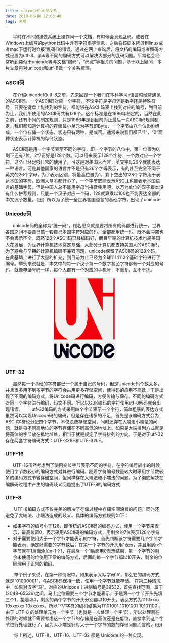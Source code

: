 ```yaml
---
title: unicode和utf8关系
date: 2019-08-06 12:03:40
tags: 杂项
---
```

&#160;&#160;&#160;&#160;&#160;&#160;平时在不同的操做系统上操作同一个文档，有时候会发现乱码。或者在Windows上编写的python代码中含有字符串等信息，之后将该脚本拷贝到linux或者mac下运行时会报“乱码”的错误，通过在网上查询后，将文档的编码或者解码方式设置为utf-8、gbk等不同的编码方式可以解决大部分的乱码问题。平常也会经常听到类似于unicode等与文档“编码”，“码点”等相关的问题，基于以上疑问，本片文章将对unicode和utf-8做一个关系梳理。
### ASCII码
&#160;&#160;&#160;&#160;&#160;&#160;在介绍unicode和utf-8之前，先来回顾一下我们在本科学习c语言时经常遇见的ASCII码，一个ASCII码对应一个字符，不论字符是字母还是数字还是特殊符号，只要在键盘上能找到的字符，都能够在ASCII码表上找到对应的编号，到目前为止，我们所使用的ASCII码共有128个。这个标准是在1986年制定的，当然在此之前，还有不同的制定规则，只是1986年是到目前为止最后一次ASCII码规则制定。我们都知道计算机的存储最小单元为字节即Byte，一个字节由八个位(bit)组成。一个位存储一个状态，状态只有两种，是或否。通常来说我们都已“1”，“0”两种状态表示计算机的存储状态。
<!--more-->
&#160;&#160;&#160;&#160;&#160;&#160;ASCII码是用一个字节表示不同的字符，即一个字节的八位中，第一位置为0，剩下还有7位，2^7正好是128个数。可以用来表示128个字符，一个数对应一个字符。这个已经足够日常的使用了，可这是对美国人而言，英文字母26个就能表达一种语言。可是其他国家的语言并不是只有26个字母表示，有的甚至完全不同于英文的26个字母，为了表示区别，将最高位置为1，剩下空出的128个字符用于表达本国的字母。欧洲人基本都开心了，一个字节既能表示ASCLL也能表示本国语言的基础字母。但是中国人总不能用字母当拼音使用吧，以万为单位的汉子根本没有什么拼写规则，只能一个汉子对应一个码，128就算乘以100也不能表达全部的中文汉子数量。（图）所以为了统一全世界各国语言的基础字符，出现了unicode
### Unicode码
&#160;&#160;&#160;&#160;&#160;&#160;unicode码的全称为“统一码”，顾名思义就是要将所有的码都进行统一，世界各国之间不要自己搞一套自己本国字符对应的码，全部都用统一码，既不会冲突也不会表示不全。既然128个ASCII码已经编码好，而且早期的计算机技术也是美国人在发展，为世界计算机技术奠定基础，大部分计算机都支持美国人的ASCII码，为了避免与早期的计算机编码不兼容问题，unicode保留了ASCII码的128个码，在此基础上进行了大量的扩充，到目前为止已经为全球1114112个基础字符进行了编号。举例来说就是，本文中的每一个汉子每一个数字甚至字符都有一个对应的号码，就像电话号码一样，每个人都有一个对应的手机号，不重复，互不干扰。
<div align=center>
<img src="https://github.com/x-d-y/blog/blob/master/source/_posts/unicode%E5%92%8Cutf8%E5%85%B3%E7%B3%BB/unicode.jpg?raw=true" width = 200>
</div>

### UTF-32
&#160;&#160;&#160;&#160;&#160;&#160;虽然每一个基础的字符都已一个属于自己的号码，但是Unicode码个数太多，并且很多用不到多字节的字符会占用更多存储空间，使得码的应用不高效，于是出现了不同的编码方式，将Unicode码进行编码，方便传输与保存。不同的编码方式对同一个字符进行编码，码文不同。所以以GBK编码的字符使用utf-8解码就会出现错误。
&#160;&#160;&#160;&#160;&#160;&#160;utf-32编码的方式采用四个字节表示一个字符，简单粗暴的表达方式虽然可以实现Unicode码的编码，但是存在诸多的不足，首先是该编码方式会为ASCII字符也分配四个字节，不仅浪费存储空间，同时还存在大端法小端法的问题。就是将不同高地位的字节存储在不同高低的地址上。如果是大端排列方式就是将高位的字节放在抵地址处，相当于就是规定了字符排列的方向。于是对于utf-32存在两套字符编码方式：UTF-32BE和UTF-32LE。
### UTF-16
&#160;&#160;&#160;&#160;&#160;&#160;UTF-16虽然考虑到了使用变长字节表示不同的字符，在字符编号较小的时候使用字节数较小的编码方式对其进行编码。随着字符编号数量较大时采用字节数较多的编码方式节省存储空间，但同样存在大端法和小端法的问题。为了彻底解决在编解码过程中产生的编码歧义问题提出了UTF-8的编码方式
### UTF-8
&#160;&#160;&#160;&#160;&#160;&#160;
UTF-8编码方式不仅完美的解决了存储过程中存储空间浪费的问题，同时还避免了大端法、小端法造成的歧义。具体的编码方式规则如下：

- 如果字符的编号小于128，即传统的ASCII码的编码方式，使用一个字节来表示，最高位置0，表示采用ASCII码的编码方式，用剩余的7位表示128个字符
- 对于需要使用大于一个字节才能表示的字符，首先判断该字符需要几个字节才能表示，确定好需要的字节数后，在第一个字节的开头用1表示，并且用到n个字节就在1后面添加n-1个1，在最后一个1后面用0表示结束，第一个字节的剩余未使用的位使用正常的编码方式，后面的每一个字节都以10开头，剩余的位同理用于正常的编码。

&#160;&#160;&#160;&#160;&#160;&#160;
举个例子来说，在第一种情况中，如果表示大写字母‘A’，那么它的编码方式就是“01000001”，与ASCII码保持一致，使用一个字节就能存储。
在第二种情况中，如果对汉字“马”。对应的Unicode十进制编号是39532，首先查找范围，属于(2048-65536)之间，马上定位需要三个字节才能表示，于是第一个字节开头先填三个1，接着填0，剩余的两个字节的开头分别都以10开头。表达方式为1110xxxx 10xxxxxx 10xxxxxx。所以“马”字符的编码结果为11101001 10101001 10101100 。由于 UTF-8 的处理单元为一个字节（也就是一次处理一个字节），所以处理器在处理的时候就不需要考虑这一个字节的存储是在高位还是在低位，直接拿到这个字节进行处理就行了，因为大小端是针对大于一个字节的数的存储问题而言的。(图)

&#160;&#160;&#160;&#160;&#160;&#160;
综上所述，UTF-8、UTF-16、UTF-32 都是 Unicode 的一种实现。

